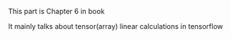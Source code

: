This part is Chapter 6 in book

It mainly talks about tensor(array) linear calculations in tensorflow
